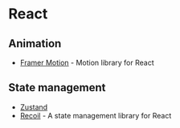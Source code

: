 # React

## Animation

- [Framer Motion](https://www.framer.com/motion/) - Motion library for React

## State management

- [Zustand](https://github.com/react-spring/zustand)
- [Recoil](https://recoiljs.org/) - A state management library for React
